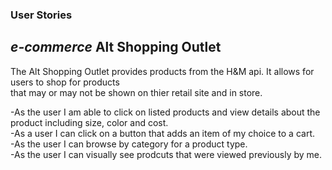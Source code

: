 
### User Stories

## *e-commerce* Alt Shopping Outlet

The Alt Shopping Outlet provides products from the H&M api. It allows for users to shop for products<br />
that may or may not be shown on thier retail site and in store.

-As the user I am able to click on listed products and view details about the product including size, color and cost. <br />
-As a user I can click on a button that adds an item of my choice to a cart. <br />
-As the user I can browse by category for a product type. <br />
-As the user I can visually see prodcuts that were viewed previously by me.<br />